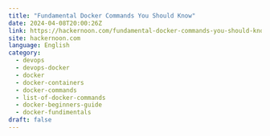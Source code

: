 ```yaml
---
title: "Fundamental Docker Commands You Should Know"
date: 2024-04-08T20:00:26Z
link: https://hackernoon.com/fundamental-docker-commands-you-should-know?source=rss&utm_medium=RSS&utm_source=news.12bit.vn
site: hackernoon.com
language: English
category:
  - devops
  - devops-docker
  - docker
  - docker-containers
  - docker-commands
  - list-of-docker-commands
  - docker-beginners-guide
  - docker-fundimentals
draft: false
---
```

